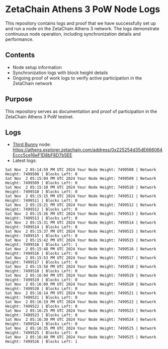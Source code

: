 # ZetaChain Athens 3 PoW Node Logs
This repository contains logs and proof that we have successfully set up and run a node on the ZetaChain Athens 3 network. The logs demonstrate continuous node operation, including synchronization details and performance.

## Contents
- Node setup information
- Synchronization logs with block height details
- Ongoing proof of work logs to verify active participation in the ZetaChain network

## Purpose
This repository serves as documentation and proof of participation in the ZetaChain Athens 3 PoW testnet.

## Logs

- [Third Bunny](https://thirdbunny.xyz/) node: https://athens.explorer.zetachain.com/address/0x225254d35dE666064Eccc5ce16eF1D8bF8D7b5EE
- Latest logs:
```
Sat Nov  2 05:14:59 PM UTC 2024 Your Node Height: 7499508 | Network Height: 7499508 | Blocks Left: 0
Sat Nov  2 05:15:04 PM UTC 2024 Your Node Height: 7499509 | Network Height: 7499509 | Blocks Left: 0
Sat Nov  2 05:15:10 PM UTC 2024 Your Node Height: 7499510 | Network Height: 7499510 | Blocks Left: 0
Sat Nov  2 05:15:15 PM UTC 2024 Your Node Height: 7499511 | Network Height: 7499511 | Blocks Left: 0
Sat Nov  2 05:15:21 PM UTC 2024 Your Node Height: 7499512 | Network Height: 7499512 | Blocks Left: 0
Sat Nov  2 05:15:26 PM UTC 2024 Your Node Height: 7499513 | Network Height: 7499513 | Blocks Left: 0
Sat Nov  2 05:15:31 PM UTC 2024 Your Node Height: 7499514 | Network Height: 7499514 | Blocks Left: 0
Sat Nov  2 05:15:37 PM UTC 2024 Your Node Height: 7499515 | Network Height: 7499515 | Blocks Left: 0
Sat Nov  2 05:15:42 PM UTC 2024 Your Node Height: 7499515 | Network Height: 7499516 | Blocks Left: 1
Sat Nov  2 05:15:48 PM UTC 2024 Your Node Height: 7499516 | Network Height: 7499516 | Blocks Left: 0
Sat Nov  2 05:15:53 PM UTC 2024 Your Node Height: 7499517 | Network Height: 7499517 | Blocks Left: 0
Sat Nov  2 05:15:58 PM UTC 2024 Your Node Height: 7499518 | Network Height: 7499518 | Blocks Left: 0
Sat Nov  2 05:16:04 PM UTC 2024 Your Node Height: 7499519 | Network Height: 7499519 | Blocks Left: 0
Sat Nov  2 05:16:09 PM UTC 2024 Your Node Height: 7499520 | Network Height: 7499520 | Blocks Left: 0
Sat Nov  2 05:16:14 PM UTC 2024 Your Node Height: 7499521 | Network Height: 7499521 | Blocks Left: 0
Sat Nov  2 05:16:19 PM UTC 2024 Your Node Height: 7499522 | Network Height: 7499522 | Blocks Left: 0
Sat Nov  2 05:16:25 PM UTC 2024 Your Node Height: 7499523 | Network Height: 7499523 | Blocks Left: 0
Sat Nov  2 05:16:30 PM UTC 2024 Your Node Height: 7499524 | Network Height: 7499524 | Blocks Left: 0
Sat Nov  2 05:16:35 PM UTC 2024 Your Node Height: 7499525 | Network Height: 7499525 | Blocks Left: 0
Sat Nov  2 05:16:40 PM UTC 2024 Your Node Height: 7499525 | Network Height: 7499526 | Blocks Left: 1
```
